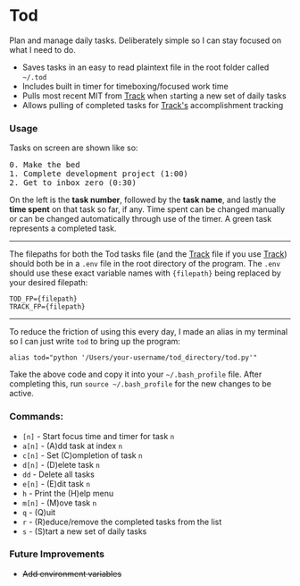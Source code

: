 # Tod

Plan and manage daily tasks. Deliberately simple so I can stay focused on what I need to do. 
 
* Saves tasks in an easy to read plaintext file in the root folder called `~/.tod`
* Includes built in timer for timeboxing/focused work time 
* Pulls most recent MIT from [Track](https://github.com/milofultz/track) when `s`tarting a new set of daily tasks
* Allows pulling of completed tasks for [Track's](https://github.com/milofultz/track) accomplishment tracking  


### Usage

Tasks on screen are shown like so:

<pre>
0. Make the bed
1. Complete development project (1:00)
2. Get to inbox zero (0:30)
</pre>

On the left is the **task number**, followed by the **task name**, and lastly the **time spent** on that task so far, if any. Time spent can be changed manually or can be changed automatically through use of the timer. A green task represents a completed task.

---

The filepaths for both the Tod tasks file (and the [Track](https://github.com/milofultz/track) file if you use 
[Track](https://github.com/milofultz/track)) should both be in a `.env` file in the root directory of the program. 
The `.env` should use these exact variable names with `{filepath}` being replaced by your desired filepath:

    TOD_FP={filepath}
    TRACK_FP={filepath}
    
---

To reduce the friction of using this every day, I made an alias in my terminal so I can just write `tod` to bring up the program:

`alias tod="python '/Users/your-username/tod_directory/tod.py'"`

Take the above code and copy it into your `~/.bash_profile` file. After completing this, run `source ~/.bash_profile` for the new changes to be active.


### Commands:

* `[n]` - Start focus time and timer for task `n`
* `a[n]` - (A)dd task at index `n`
* `c[n]` - Set (C)ompletion of task `n`
* `d[n]` - (D)elete task `n`
* `dd` - Delete all tasks
* `e[n]` - (E)dit task `n`
* `h` - Print the (H)elp menu
* `m[n]` - (M)ove task `n`
* `q` - (Q)uit
* `r` - (R)educe/remove the completed tasks from the list
* `s` - (S)tart a new set of daily tasks


### Future Improvements

* ~~Add environment variables~~